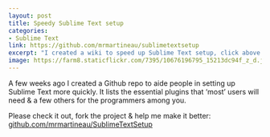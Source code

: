 ```yaml
---
layout: post
title: Speedy Sublime Text setup
categories:
- Sublime Text
link: https://github.com/mrmartineau/sublimetextsetup
excerpt: "I created a wiki to speed up Sublime Text setup, click above to find out more."
image: https://farm8.staticflickr.com/7395/10676196795_15213dc94f_z_d.jpg
---
```


A few weeks ago I created a Github repo to aide people in setting up Sublime Text more quickly. It lists the essential plugins that ‘most’ users will need & a few others for the programmers among you.

Please check it out, fork the project & help me make it better: [github.com/mrmartineau/SublimeTextSetup](https://github.com/mrmartineau/SublimeTextSetup)
